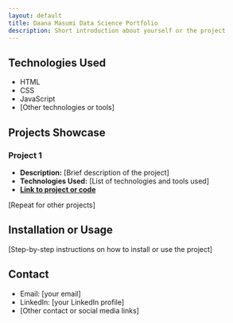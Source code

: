 ```yaml
---
layout: default
title: Daana Masumi Data Science Portfolio
description: Short introduction about yourself or the project
---
```


## Technologies Used
- HTML
- CSS
- JavaScript
- [Other technologies or tools]

## Projects Showcase
### Project 1
- **Description:** [Brief description of the project]
- **Technologies Used:** [List of technologies and tools used]
- **[Link to project or code](URL)**

[Repeat for other projects]

## Installation or Usage
[Step-by-step instructions on how to install or use the project]

## Contact
- Email: [your email]
- LinkedIn: [your LinkedIn profile]
- [Other contact or social media links]

